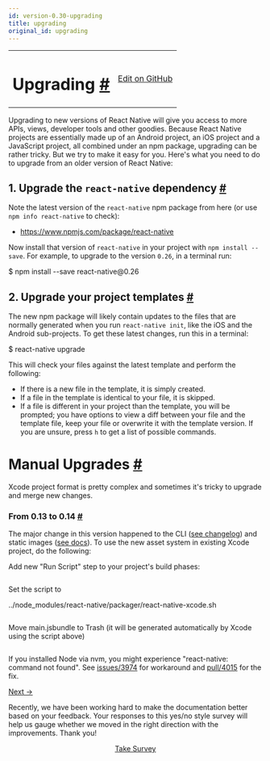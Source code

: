 ```yaml
---
id: version-0.30-upgrading
title: upgrading
original_id: upgrading
---
```

<a id="content"></a><table width="100%"><tbody><tr><td><h1><a class="anchor" name="upgrading"></a>Upgrading <a class="hash-link" href="docs/upgrading.html#upgrading">#</a></h1></td><td style="text-align:right;"><a target="_blank" href="https://github.com/facebook/react-native/blob/0.30-stable/docs/Upgrading.md">Edit on GitHub</a></td></tr></tbody></table><div><p>Upgrading to new versions of React Native will give you access to more APIs, views, developer tools
and other goodies. Because React Native projects are essentially made up of an Android project, an
iOS project and a JavaScript project, all combined under an npm package, upgrading can be rather
tricky. But we try to make it easy for you. Here's what you need to do to upgrade from an older
version of React Native:</p><h2><a class="anchor" name="1-upgrade-the-react-native-dependency"></a>1. Upgrade the <code>react-native</code> dependency <a class="hash-link" href="docs/upgrading.html#1-upgrade-the-react-native-dependency">#</a></h2><p>Note the latest version of the <code>react-native</code> npm package from here (or use <code>npm info react-native</code> to check):</p><ul><li><a href="https://www.npmjs.com/package/react-native">https://www.npmjs.com/package/react-native</a></li></ul><p>Now install that version of <code>react-native</code> in your project with <code>npm install --save</code>. For example, to upgrade to the version <code>0.26</code>, in a terminal run:</p><div class="prism language-javascript">$ npm install <span class="token operator">--</span>save react<span class="token operator">-</span>native@<span class="token number">0.26</span></div><h2><a class="anchor" name="2-upgrade-your-project-templates"></a>2. Upgrade your project templates <a class="hash-link" href="docs/upgrading.html#2-upgrade-your-project-templates">#</a></h2><p>The new npm package will likely contain updates to the files that are normally generated when you
run <code>react-native init</code>, like the iOS and the Android sub-projects. To get these latest changes,
run this in a terminal:</p><div class="prism language-javascript">$ react<span class="token operator">-</span>native upgrade</div><p>This will check your files against the latest template and perform the following:</p><ul><li>If there is a new file in the template, it is simply created.</li><li>If a file in the template is identical to your file, it is skipped.</li><li>If a file is different in your project than the template, you will be prompted; you have options
to view a diff between your file and the template file, keep your file or overwrite it with the
template version. If you are unsure, press <code>h</code> to get a list of possible commands.</li></ul><h1><a class="anchor" name="manual-upgrades"></a>Manual Upgrades <a class="hash-link" href="docs/upgrading.html#manual-upgrades">#</a></h1><p>Xcode project format is pretty complex and sometimes it's tricky to upgrade and merge new changes.</p><h3><a class="anchor" name="from-0-13-to-0-14"></a>From 0.13 to 0.14 <a class="hash-link" href="docs/upgrading.html#from-0-13-to-0-14">#</a></h3><p>The major change in this version happened to the CLI (<a href="https://github.com/facebook/react-native/releases/tag/v0.14.0-rc" target="_blank">see changelog</a>) and static images (<a href="docs/images.html" target="_blank">see docs</a>). To use the new asset system in existing Xcode project, do the following:</p><p>Add new "Run Script" step to your project's build phases:</p><p><img src="https://cloud.githubusercontent.com/assets/192222/11050044/871bf926-86f7-11e5-8908-736106457bcb.png" alt=""></p><p>Set the script to</p><div class="prism language-javascript"><span class="token punctuation">.</span><span class="token punctuation">.</span><span class="token operator">/</span>node_modules<span class="token operator">/</span>react<span class="token operator">-</span>native<span class="token operator">/</span>packager<span class="token operator">/</span>react<span class="token operator">-</span>native<span class="token operator">-</span>xcode<span class="token punctuation">.</span>sh</div><p><img src="https://cloud.githubusercontent.com/assets/192222/11050052/8f098252-86f7-11e5-994a-364aabbaa7d1.png" alt=""></p><p>Move main.jsbundle to Trash (it will be generated automatically by Xcode using the script above)</p><p><img src="https://cloud.githubusercontent.com/assets/192222/11050104/f3d025e2-86f7-11e5-9101-a4622236338d.png" alt=""></p><p>If you installed Node via nvm, you might experience "react-native: command not found". See <a href="https://github.com/facebook/react-native/issues/3974" target="_blank">issues/3974</a> for workaround and <a href="https://github.com/facebook/react-native/pull/4015" target="_blank">pull/4015</a> for the fix.</p></div><div class="docs-prevnext"><a class="docs-next" href="docs/platform-specific-code.html#content">Next →</a></div><div class="survey"><div class="survey-image"></div><p>Recently, we have been working hard to make the documentation better based on your feedback. Your responses to this yes/no style survey will help us gauge whether we moved in the right direction with the improvements. Thank you!</p><center><a class="button" href="https://www.facebook.com/survey?oid=516954245168428">Take Survey</a></center></div>